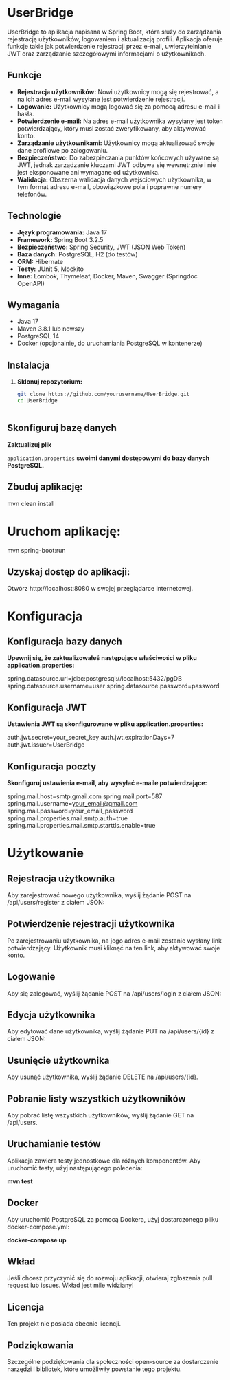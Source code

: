 # UserBridge

UserBridge to aplikacja napisana w Spring Boot, która służy do zarządzania rejestracją użytkowników, logowaniem i aktualizacją profili. Aplikacja oferuje funkcje takie jak potwierdzenie rejestracji przez e-mail, uwierzytelnianie JWT oraz zarządzanie szczegółowymi informacjami o użytkownikach.

## Funkcje

- **Rejestracja użytkowników:** Nowi użytkownicy mogą się rejestrować, a na ich adres e-mail wysyłane jest potwierdzenie rejestracji.
- **Logowanie:** Użytkownicy mogą logować się za pomocą adresu e-mail i hasła.
- **Potwierdzenie e-mail:** Na adres e-mail użytkownika wysyłany jest token potwierdzający, który musi zostać zweryfikowany, aby aktywować konto.
- **Zarządzanie użytkownikami:** Użytkownicy mogą aktualizować swoje dane profilowe po zalogowaniu.
- **Bezpieczeństwo:** Do zabezpieczania punktów końcowych używane są JWT, jednak zarządzanie kluczami JWT odbywa się wewnętrznie i nie jest eksponowane ani wymagane od użytkownika.
- **Walidacja:** Obszerna walidacja danych wejściowych użytkownika, w tym format adresu e-mail, obowiązkowe pola i poprawne numery telefonów.

## Technologie

- **Język programowania:** Java 17
- **Framework:** Spring Boot 3.2.5
- **Bezpieczeństwo:** Spring Security, JWT (JSON Web Token)
- **Baza danych:** PostgreSQL, H2 (do testów)
- **ORM:** Hibernate
- **Testy:** JUnit 5, Mockito
- **Inne:** Lombok, Thymeleaf, Docker, Maven, Swagger (Springdoc OpenAPI)

## Wymagania

- Java 17
- Maven 3.8.1 lub nowszy
- PostgreSQL 14
- Docker (opcjonalnie, do uruchamiania PostgreSQL w kontenerze)



## Instalacja

1. **Sklonuj repozytorium:**
   ```sh
   git clone https://github.com/yourusername/UserBridge.git
   cd UserBridge



## Skonfiguruj bazę danych
**Zaktualizuj plik** 

`application.properties` **swoimi danymi dostępowymi do bazy danych PostgreSQL.**


## **Zbuduj aplikację:**


mvn clean install


# **Uruchom aplikację:**


mvn spring-boot:run

## **Uzyskaj dostęp do aplikacji:**

Otwórz http://localhost:8080 w swojej przeglądarce internetowej.

# Konfiguracja

## Konfiguracja bazy danych

**Upewnij się, że zaktualizowałeś następujące właściwości w pliku application.properties:**




spring.datasource.url=jdbc:postgresql://localhost:5432/pgDB
spring.datasource.username=user
spring.datasource.password=password

## Konfiguracja JWT


**Ustawienia JWT są skonfigurowane w pliku application.properties:**



auth.jwt.secret=your_secret_key
auth.jwt.expirationDays=7
auth.jwt.issuer=UserBridge

## Konfiguracja poczty


**Skonfiguruj ustawienia e-mail, aby wysyłać e-maile potwierdzające:**



spring.mail.host=smtp.gmail.com
spring.mail.port=587
spring.mail.username=your_email@gmail.com
spring.mail.password=your_email_password
spring.mail.properties.mail.smtp.auth=true
spring.mail.properties.mail.smtp.starttls.enable=true

# Użytkowanie

## **Rejestracja użytkownika**

Aby zarejestrować nowego użytkownika, wyślij żądanie POST na /api/users/register z ciałem JSON:



## Potwierdzenie rejestracji użytkownika

Po zarejestrowaniu użytkownika, na jego adres e-mail zostanie wysłany link potwierdzający. Użytkownik musi kliknąć na ten link, aby aktywować swoje konto.

## Logowanie

Aby się zalogować, wyślij żądanie POST na /api/users/login z  ciałem JSON:


## Edycja użytkownika

Aby edytować dane użytkownika, wyślij żądanie PUT na /api/users/{id} z  ciałem JSON:


## Usunięcie użytkownika

Aby usunąć użytkownika, wyślij żądanie DELETE na /api/users/{id}.

## Pobranie listy wszystkich użytkowników

Aby pobrać listę wszystkich użytkowników, wyślij żądanie GET na /api/users.

## Uruchamianie testów

Aplikacja zawiera testy jednostkowe dla różnych komponentów. Aby uruchomić testy, użyj następującego polecenia:


**mvn test**

## Docker

Aby uruchomić PostgreSQL za pomocą Dockera, użyj dostarczonego pliku docker-compose.yml:


**docker-compose up**


## Wkład

Jeśli chcesz przyczynić się do rozwoju aplikacji, otwieraj zgłoszenia pull request lub issues. Wkład jest mile widziany!

## Licencja

Ten projekt nie posiada obecnie licencji.

## Podziękowania

Szczególne podziękowania dla społeczności open-source za dostarczenie narzędzi i bibliotek, które umożliwiły powstanie tego projektu.
